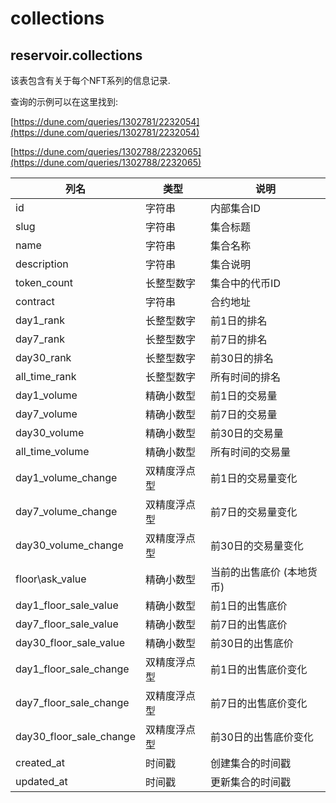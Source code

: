 # collections

## **reservoir.collections**

该表包含有关于每个NFT系列的信息记录.

查询的示例可以在这里找到:

[https://dune.com/queries/1302781/2232054](https://dune.com/queries/1302781/2232054)

[https://dune.com/queries/1302788/2232065](https://dune.com/queries/1302788/2232065)

| **列名**            | **类型**  | **说明**                             |
|----------------------------|-----------|---------------------------------------------|
| id                         | 字符串    | 内部集合ID                      |
| slug                       | 字符串    | 集合标题                             |
| name                       | 字符串    | 集合名称                             |
| description                | 字符串    | 集合说明                      |
| token\_count               | 长整型数字    | 集合中的代币ID           |
| contract                   | 字符串    | 合约地址                            |
| day1\_rank                 | 长整型数字    | 前1日的排名                 |
| day7\_rank                 | 长整型数字    | 前7日的排名              |
| day30\_rank                | 长整型数字    | 前30日的排名             |
| all\_time\_rank            | 长整型数字    | 所有时间的排名                            |
| day1\_volume               | 精确小数型   | 前1日的交易量            |
| day7\_volume               | 精确小数型   | 前7日的交易量         |
| day30\_volume              | 精确小数型   | 前30日的交易量        |
| all\_time\_volume          | 精确小数型   | 所有时间的交易量                       |
| day1\_volume\_change       | 双精度浮点型    | 前1日的交易量变化     |
| day7\_volume\_change       | 双精度浮点型    | 前7日的交易量变化  |
| day30\_volume\_change      | 双精度浮点型    | 前30日的交易量变化 |
| floor\ask\_value           | 精确小数型   | 当前的出售底价 (本地货币)  |
| day1\_floor\_sale\_value   | 精确小数型   | 前1日的出售底价        |
| day7\_floor\_sale\_value   | 精确小数型   | 前7日的出售底价                 |
| day30\_floor\_sale\_value  | 精确小数型   | 前30日的出售底价                |
| day1\_floor\_sale\_change  | 双精度浮点型    | 前1日的出售底价变化   |
| day7\_floor\_sale\_change  | 双精度浮点型    | 前7日的出售底价变化     |
| day30\_floor\_sale\_change | 双精度浮点型    | 前30日的出售底价变化    |
| created\_at                | 时间戳 | 创建集合的时间戳        |
| updated\_at                | 时间戳 | 更新集合的时间戳        |                                                               |
